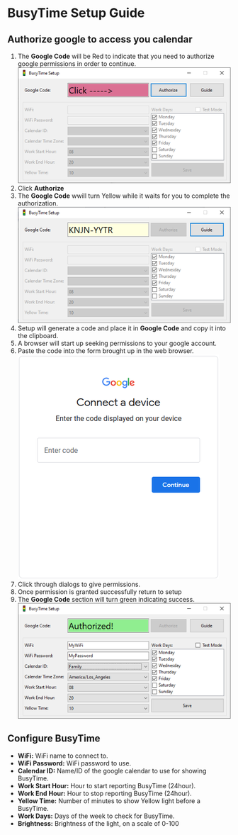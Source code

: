 # BusyTime Setup Guide

## Authorize google to access you calendar
1. The **Google Code** will be Red to indicate that you need to authorize google permissions in order to continue.  
![SetupAuthorized](images/SetupUnauthorized.png)
1. Click **Authorize**
1. The **Google Code** wwill turn Yellow while it waits for you to complete the authorization.  
![SetupAuthWaiting](images/SetupAuthWaiting.png)
1. Setup will generate a code and place it in **Google Code** and copy it into the clipboard.
1. A browser will start up seeking permissions to your google account.
1. Paste the code into the form brought up in the web browser.  
![GoogleEnterCode](images/GoogleEnterCode.png)
1. Click through dialogs to give permissions.
1. Once permission is granted successfully return to setup
1. The **Google Code** section will turn green indicating success.  
![SetupAuthorized](images/SetupAuthorized.png)

## Configure BusyTime
* **WiFi:** WiFi name to connect to.
* **WiFi Password:** WiFi password to use.
* **Calendar ID:** Name/ID of the google calendar to use for showing BusyTime.
* **Work Start Hour:** Hour to start reporting BusyTime (24hour).
* **Work End Hour:** Hour to stop reporting BusyTime (24hour).
* **Yellow Time:** Number of minutes to show Yellow light before a BusyTime.
* **Work Days:** Days of the week to check for BusyTime.
* **Brightness:** Brightness of the light, on a scale of 0-100